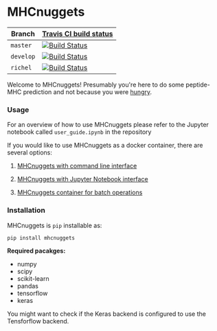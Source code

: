 # MHCnuggets

Branch   |[Travis CI build status](https://travis-ci.org)                                                                 
---------|------------------------------------------------------------------------------------------------------------------------------
`master` |[![Build Status](https://travis-ci.org/KarchinLab/mhcnuggets.svg?branch=master)](https://travis-ci.org/KarchinLab/mhcnuggets) 
`develop`|[![Build Status](https://travis-ci.org/KarchinLab/mhcnuggets.svg?branch=develop)](https://travis-ci.org/KarchinLab/mhcnuggets)
`richel` |[![Build Status](https://travis-ci.org/KarchinLab/mhcnuggets.svg?branch=richel)](https://travis-ci.org/KarchinLab/mhcnuggets)

Welcome to MHCnuggets! Presumably you're here to do some
peptide-MHC prediction and not because you were [hungry](https://www.mcdonalds.com/us/en-us/product/chicken-mcnuggets-4-piece.html).

### Usage ###
For an overview of how to use MHCnuggets please refer to the Jupyter notebook
called `user_guide.ipynb` in the repository

If you would like to use MHCnuggets as a docker container, there are several options:

1. [MHCnuggets with command line interface](https://github.com/KarchinLab/mhcnuggets/wiki/Creating-a-mhcnuggets-docker-container-with-command-line-interface)

2. [MHCnuggets with Jupyter Notebook interface](https://github.com/KarchinLab/mhcnuggets/wiki/Creating-a-mhcnuggets-docker-container-with-Jupyter-Notebook-interface)

3. [MHCnuggets container for batch operations](https://github.com/KarchinLab/mhcnuggets/wiki/Creating-and-running-the-MHCnuggets-batch-container)

### Installation ###

MHCnuggets is `pip` installable as:
```bash
pip install mhcnuggets
```

**Required pacakges:**

* numpy
* scipy
* scikit-learn
* pandas
* tensorflow
* keras

You might want to check if the Keras backend is configured to use
the Tensforflow backend.
